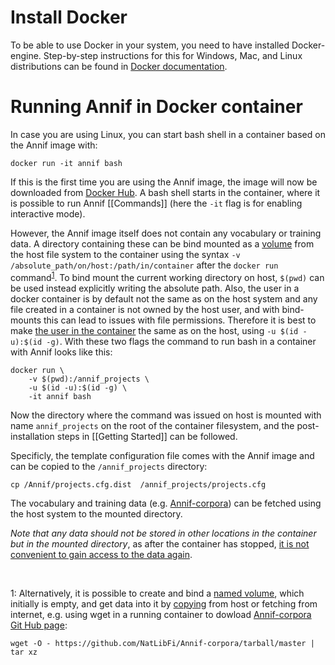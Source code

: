 # Install Docker

To be able to use Docker in your system, you need to have installed Docker-engine. Step-by-step instructions for this for Windows, Mac, and Linux distributions can be found in [Docker documentation](https://docs.docker.com/install/). 

# Running Annif in Docker container

In case you are using Linux, you can start bash shell in a container based on the Annif image with:

    docker run -it annif bash 

If this is the first time you are using the Annif image, the image will now be downloaded from [Docker Hub](https://hub.docker.com/). A bash shell starts in the container, where it is possible to run Annif [[Commands]] (here the `-it` flag is for enabling interactive mode).

However, the Annif image itself does not contain any vocabulary or training data. A directory containing these can be bind mounted as a [volume](https://docs.docker.com/storage/volumes/) from the host file system to the container using the syntax `-v /absolute_path/on/host:/path/in/container` after the `docker run` command<sup id="a1">[1](#myfootnote1)</sup>. To bind mount the current working directory on host, `$(pwd)` can be used instead explicitly writing the absolute path. Also, the user in a docker container is by default not the same as on the host system and any file created in a container is not owned by the host user, and with bind-mounts this can lead to issues with file permissions. Therefore it is best to make [the user in the container](https://docs.docker.com/engine/reference/run/#user) the same as on the host, using `-u $(id -u):$(id -g)`. With these two flags the command to run bash in a container with Annif looks like this:

    docker run \
        -v $(pwd):/annif_projects \
        -u $(id -u):$(id -g) \
        -it annif bash

Now the directory where the command was issued on host is mounted with name `annif_projects` on the root of the container filesystem, and the post-installation steps in [[Getting Started]] can be followed. 

Specificly, the template configuration file comes with the Annif image and can be copied to the `/annif_projects` directory:

    cp /Annif/projects.cfg.dist  /annif_projects/projects.cfg

The vocabulary and training data (e.g. [Annif-corpora](https://github.com/NatLibFi/Annif-corpora)) can be fetched using the host system to the mounted directory.

*Note that any data should not be stored in other locations in the container but in the mounted directory*, as after the container has stopped, [it is not convenient to gain access to the data again](https://docs.docker.com/engine/reference/commandline/commit/).


&nbsp;

<a name="myfootnote1">1</a>:
Alternatively, it is possible to create and bind a [named volume](https://success.docker.com/article/different-types-of-volumes), which initially is empty, and get data into it by [copying](https://docs.docker.com/engine/reference/commandline/cp/) from host or fetching from internet, e.g. using wget in a running container to dowload [Annif-corpora Git Hub page](https://github.com/NatLibFi/Annif-corpora):

`wget -O - https://github.com/NatLibFi/Annif-corpora/tarball/master | tar xz`


